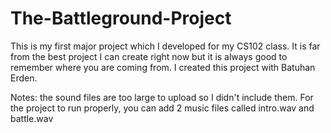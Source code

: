 # The-Battleground-Project

  This is my first major project which I developed for my CS102 class. It is far from the best project I can create right now but it is always good to remember where you are coming from. I created this project with Batuhan Erden.
  
  Notes: 
    the sound files are too large to upload so I didn't include them. For the project to run properly, you can add 2 music files called intro.wav and battle.wav
